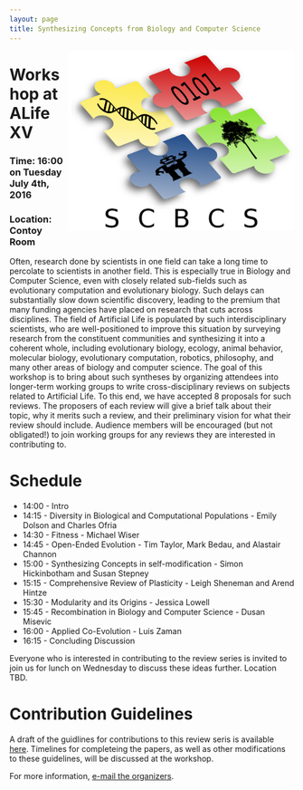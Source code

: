 ```yaml
---
layout: page
title: Synthesizing Concepts from Biology and Computer Science
---
```

<img src="SCBCSLogo.png" align="right" alt="Logo" width="400">

# Workshop at ALife XV

### Time: 16:00 on Tuesday July 4th, 2016

### Location: Contoy Room

Often, research done by scientists in one field can take a long time to percolate to scientists in another field. This is especially true in Biology and Computer Science, even with closely related sub-fields such as evolutionary computation and evolutionary biology. Such delays can substantially slow down scientific discovery, leading to the premium that many funding agencies have placed on research that cuts across disciplines. The field of Artificial Life is populated by such interdisciplinary scientists, who are well-positioned to improve this situation by surveying research from the constituent communities and synthesizing it into a coherent whole, including evolutionary biology, ecology, animal behavior, molecular biology, evolutionary computation, robotics, philosophy, and many other areas of biology and computer science. The goal of this workshop is to bring about such syntheses by organizing attendees into longer-term working groups to write cross-disciplinary reviews on subjects related to Artificial Life. To this end, we have accepted 8 proposals for such reviews. The proposers of each review will give a brief talk about their topic, why it merits such a review, and their preliminary vision for what their review should include. Audience members will be encouraged (but not obligated!) to join working groups for any reviews they are interested in contributing to.

# Schedule

- 14:00 - Intro
- 14:15 - Diversity in Biological and Computational Populations - Emily Dolson and Charles Ofria
- 14:30 - Fitness - Michael Wiser
- 14:45 - Open-Ended Evolution - Tim Taylor, Mark Bedau, and Alastair Channon
- 15:00 - Synthesizing Concepts in self-modification - Simon Hickinbotham and Susan Stepney
- 15:15 - Comprehensive Review of Plasticity - Leigh Sheneman and Arend Hintze
- 15:30 - Modularity and its Origins - Jessica Lowell
- 15:45 - Recombination in Biology and Computer Science - Dusan Misevic
- 16:00 - Applied Co-Evolution - Luis Zaman
- 16:15 - Concluding Discussion

Everyone who is interested in contributing to the review series is invited to join us for lunch on Wednesday to discuss these ideas further. Location TBD.

# Contribution Guidelines

A draft of the guidlines for contributions to this review seris is available [here](https://docs.google.com/document/d/1Pw9yU9eFE7J1OAZ0wAUW_poHaO_ozJ9tVUpD8B7qZGc/edit?usp=sharing). Timelines for completeing the papers, as well as other modifications to these guidelines, will be discussed at the workshop.



For more information, [e-mail the organizers](mailto:dolsonem@msu.edu).

